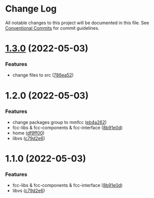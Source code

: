 # Change Log

All notable changes to this project will be documented in this file.
See [Conventional Commits](https://conventionalcommits.org) for commit guidelines.

# [1.3.0](https://github.com/cutefcc/fcc-project/compare/@mmfcc/home@1.2.0...@mmfcc/home@1.3.0) (2022-05-03)


### Features

* change files to src ([786ea52](https://github.com/cutefcc/fcc-project/commit/786ea522e0b4dfe47db66ef013e0e92b5a6d6cb9))





# 1.2.0 (2022-05-03)


### Features

* change packages group to mmfcc ([eb4a262](https://github.com/cutefcc/fcc-project/commit/eb4a262bd8c36e7f1e1d4b9627f00d1180e28384))
* fcc-libs & fcc-components & fcc-interface ([8b91e0d](https://github.com/cutefcc/fcc-project/commit/8b91e0dd186b555254e5f752d89eaaaacb317796))
* home ([df9ff00](https://github.com/cutefcc/fcc-project/commit/df9ff001419914bf46bf2feafaa2d7b852fa86ea))
* libvs ([c79d2e6](https://github.com/cutefcc/fcc-project/commit/c79d2e6b8109d3d29fad238445c8e24479bc14ae))





# 1.1.0 (2022-05-03)


### Features

* fcc-libs & fcc-components & fcc-interface ([8b91e0d](https://github.com/cutefcc/fcc-project/commit/8b91e0dd186b555254e5f752d89eaaaacb317796))
* libvs ([c79d2e6](https://github.com/cutefcc/fcc-project/commit/c79d2e6b8109d3d29fad238445c8e24479bc14ae))
